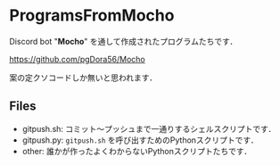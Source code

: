 # ProgramsFromMocho

Discord bot "**Mocho**" を通して作成されたプログラムたちです．

https://github.com/pgDora56/Mocho

案の定クソコードしか無いと思われます．

## Files
* gitpush.sh: コミット～プッシュまで一通りするシェルスクリプトです．
* gitpush.py: `gitpush.sh` を呼び出すためのPythonスクリプトです．
* other: 誰かが作ったよくわからないPythonスクリプトたちです．
